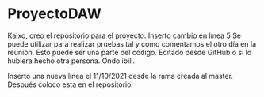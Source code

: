 # ProyectoDAW

Kaixo,
creo el repositorio para el proyecto.
Inserto cambio en línea 5
Se puede utilizar para realizar pruebas tal y como comentamos el otro día en la reunión.
Esto puede ser una parte del código. Editado desde GitHub o si lo hubiera hecho otra persona.
Ondo ibili.

Inserto una nueva línea el 11/10/2021 desde la rama creada al master. Después coloco esta en el repositorio.
